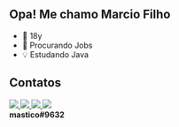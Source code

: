 ## Opa! Me chamo Marcio Filho

- 📅 18y
- 💼 Procurando Jobs
- 💡 Estudando Java

## Contatos
<a href = "https://github.com/mastiico"><img src="https://img.shields.io/badge/Discord-7289DA?style=for-the-badge&logo=discord&logoColor=white" target="_blank"> <a href = "https://www.linkedin.com/in/marcio-filho-195979156/"><img src="https://img.shields.io/badge/LinkedIn-0077B5?style=for-the-badge&logo=linkedin&logoColor=white" target="_blank"> <a href = "https://twitter.com/mastico_"><img src="https://img.shields.io/badge/Twitter-1DA1F2?style=for-the-badge&logo=twitter&logoColor=white" target="_blank"> <a href = "mailto:marcinhofilho94@gmail.com?subject=Contato&body=Ol%C3%A1%2C%20Marcio%2C%20estou%20entrando%20em%20contato%20atraves%20do%20seu%20perfil%20do%20github%2C%20podemos%20conversar%3F"><img src="https://img.shields.io/badge/Gmail-D14836?style=for-the-badge&logo=gmail&logoColor=white" target="_blank">
</a>
<br>**mastico#9632**</br>










